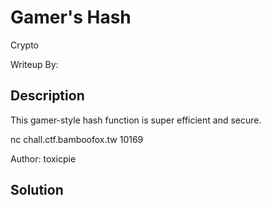 # Gamer's Hash

Crypto

Writeup By: 

## Description

This gamer-style hash function is super efficient and secure.

nc chall.ctf.bamboofox.tw 10169

Author: toxicpie

## Solution
